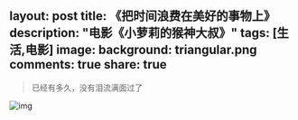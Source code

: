 layout: post
title: 《把时间浪费在美好的事物上》
description: "电影《小萝莉的猴神大叔》"
tags: [生活,电影]
image:
background: triangular.png
comments: true
share: true
---

>已经有多久，没有泪流满面过了

![img](http://img10.360buyimg.com/n0/jfs/t451/48/208416654/1790694/b6301d57/5456ffdaNaf2111a5.jpg)

